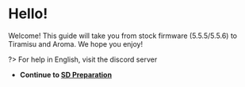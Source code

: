# Hello!

Welcome! This guide will take you from stock firmware (5.5.5/5.5.6) to Tiramisu and Aroma. We hope you enjoy!

?> For help in English, visit the discord server

- **Continue to [SD Preparation](/sd)**
